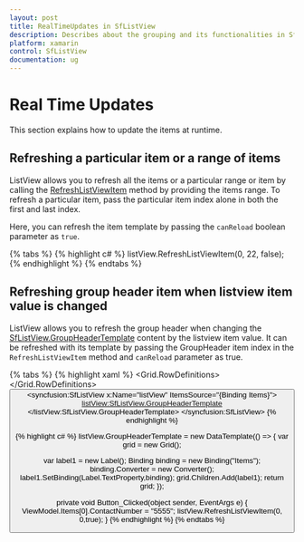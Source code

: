 ```yaml
---
layout: post
title: RealTimeUpdates in SfListView
description: Describes about the grouping and its functionalities in SfListView.
platform: xamarin
control: SfListView
documentation: ug
---
```


# Real Time Updates

This section explains how to update the items at runtime.

## Refreshing a particular item or a range of items

ListView allows you to refresh all the items or a particular range or item by calling the [RefreshListViewItem](https://help.syncfusion.com/cr/cref_files/xamarin/Syncfusion.SfListView.XForms~Syncfusion.ListView.XForms.SfListView~RefreshListViewItem.html) method by providing the items range. To refresh a particular item, pass the particular item index alone in both the first and last index.

Here, you can refresh the item template by passing the `canReload` boolean parameter as `true`.

{% tabs %}
{% highlight c# %}
listView.RefreshListViewItem(0, 22, false);
{% endhighlight %}
{% endtabs %}

## Refreshing group header item when listview item value is changed

ListView allows you to refresh the group header when changing the [SfListView.GroupHeaderTemplate](https://help.syncfusion.com/cr/cref_files/xamarin/Syncfusion.SfListView.XForms~Syncfusion.ListView.XForms.SfListView~GroupHeaderTemplate.html) content by the listview item value. It can be refreshed with its template by passing the GroupHeader item index in the `RefreshListViewItem` method and `canReload` parameter as true.

{% tabs %}
{% highlight xaml %}
<ContentPage xmlns:syncfusion="clr-namespace:Syncfusion.ListView.XForms;assembly=Syncfusion.SfListView.XForms">
<Grid>
    <Grid.RowDefinitions>
    <RowDefinition Height="50"/>
    <RowDefinition Height="*"/>
    </Grid.RowDefinitions>
    <Button Text="Modify ContactNumber" Clicked="Button_Clicked" />
    <syncfusion:SfListView x:Name="listView" ItemsSource="{Binding Items}">
    <listView:SfListView.GroupHeaderTemplate>
        <DataTemplate>
            <Grid BackgroundColor="#E4E4E4">
                <StackLayout Orientation="Horizontal" HorizontalOptions="Start"
                                VerticalOptions="Center" Padding="10,0,0,0">
                    <Label Text="{Binding Items, Converter={StaticResource Converter},Mode=TwoWay}" />
                </StackLayout>
            </Grid>
        </DataTemplate>
    </listView:SfListView.GroupHeaderTemplate>
  </syncfusion:SfListView>
</Grid>
</ContentPage>
{% endhighlight %}

{% highlight c# %}
listView.GroupHeaderTemplate = new DataTemplate(() =>
{
   var grid = new Grid();

   var label1 = new Label();
   Binding binding = new Binding("Items");
   binding.Converter = new Converter();
   label1.SetBinding(Label.TextProperty,binding);
   grid.Children.Add(label1);
   return grid;
 });

private void Button_Clicked(object sender, EventArgs e)
{
     ViewModel.Items[0].ContactNumber = "5555";
     listView.RefreshListViewItem(0, 0,true);
}
{% endhighlight %}
{% endtabs %}
